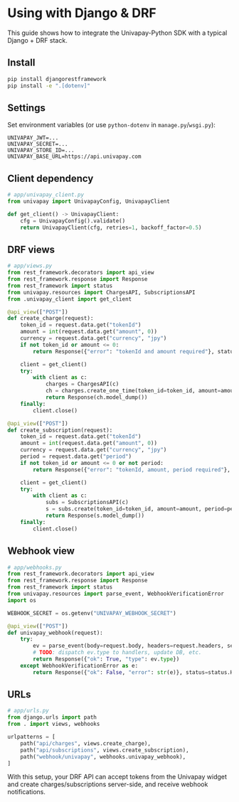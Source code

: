 # Using with Django & DRF

This guide shows how to integrate the Univapay-Python SDK with a typical Django + DRF stack.

## Install

```bash
pip install djangorestframework
pip install -e ".[dotenv]"
```

## Settings

Set environment variables (or use `python-dotenv` in `manage.py`/`wsgi.py`):

```env
UNIVAPAY_JWT=...
UNIVAPAY_SECRET=...
UNIVAPAY_STORE_ID=...
UNIVAPAY_BASE_URL=https://api.univapay.com
```

## Client dependency

```python
# app/univapay_client.py
from univapay import UnivapayConfig, UnivapayClient

def get_client() -> UnivapayClient:
    cfg = UnivapayConfig().validate()
    return UnivapayClient(cfg, retries=1, backoff_factor=0.5)
```

## DRF views

```python
# app/views.py
from rest_framework.decorators import api_view
from rest_framework.response import Response
from rest_framework import status
from univapay.resources import ChargesAPI, SubscriptionsAPI
from .univapay_client import get_client

@api_view(["POST"])
def create_charge(request):
    token_id = request.data.get("tokenId")
    amount = int(request.data.get("amount", 0))
    currency = request.data.get("currency", "jpy")
    if not token_id or amount <= 0:
        return Response({"error": "tokenId and amount required"}, status=status.HTTP_400_BAD_REQUEST)

    client = get_client()
    try:
        with client as c:
            charges = ChargesAPI(c)
            ch = charges.create_one_time(token_id=token_id, amount=amount, currency=currency)
            return Response(ch.model_dump())
    finally:
        client.close()

@api_view(["POST"])
def create_subscription(request):
    token_id = request.data.get("tokenId")
    amount = int(request.data.get("amount", 0))
    currency = request.data.get("currency", "jpy")
    period = request.data.get("period")
    if not token_id or amount <= 0 or not period:
        return Response({"error": "tokenId, amount, period required"}, status=status.HTTP_400_BAD_REQUEST)

    client = get_client()
    try:
        with client as c:
            subs = SubscriptionsAPI(c)
            s = subs.create(token_id=token_id, amount=amount, period=period, currency=currency)
            return Response(s.model_dump())
    finally:
        client.close()
```

## Webhook view

```python
# app/webhooks.py
from rest_framework.decorators import api_view
from rest_framework.response import Response
from rest_framework import status
from univapay.resources import parse_event, WebhookVerificationError
import os

WEBHOOK_SECRET = os.getenv("UNIVAPAY_WEBHOOK_SECRET")

@api_view(["POST"])
def univapay_webhook(request):
    try:
        ev = parse_event(body=request.body, headers=request.headers, secret=WEBHOOK_SECRET, tolerance_s=300)
        # TODO: dispatch ev.type to handlers, update DB, etc.
        return Response({"ok": True, "type": ev.type})
    except WebhookVerificationError as e:
        return Response({"ok": False, "error": str(e)}, status=status.HTTP_400_BAD_REQUEST)
```

## URLs

```python
# app/urls.py
from django.urls import path
from . import views, webhooks

urlpatterns = [
    path("api/charges", views.create_charge),
    path("api/subscriptions", views.create_subscription),
    path("webhook/univapay", webhooks.univapay_webhook),
]
```

With this setup, your DRF API can accept tokens from the Univapay widget and create charges/subscriptions server-side, and receive webhook notifications.

